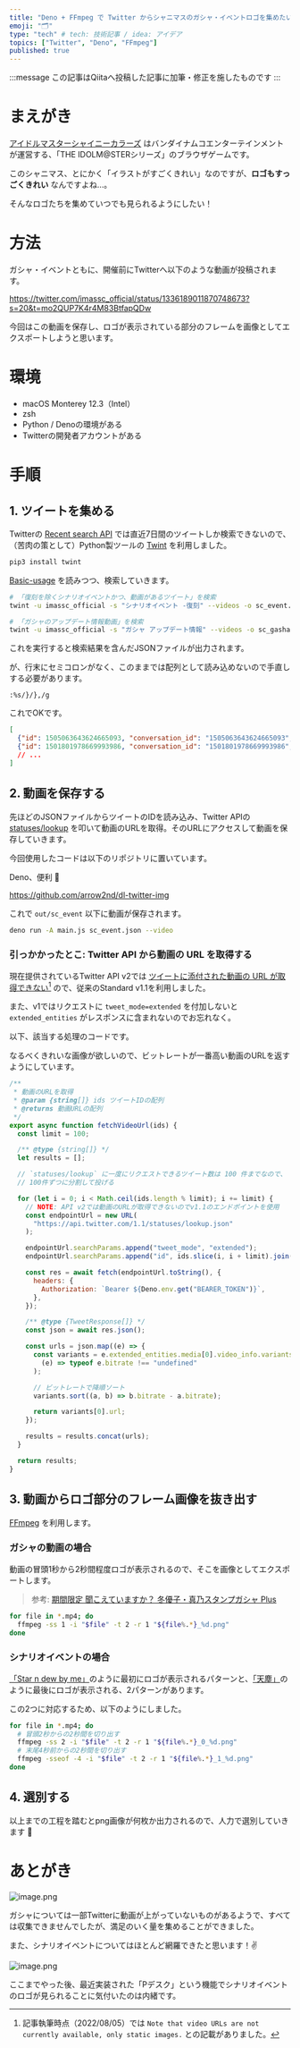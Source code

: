 ```yaml
---
title: "Deno + FFmpeg で Twitter からシャニマスのガシャ・イベントロゴを集めたい！"
emoji: "🗂"
type: "tech" # tech: 技術記事 / idea: アイデア
topics: ["Twitter", "Deno", "FFmpeg"]
published: true
---
```


:::message
この記事はQiitaへ投稿した記事に加筆・修正を施したものです
:::

# まえがき

[アイドルマスターシャイニーカラーズ](https://shinycolors.idolmaster.jp) はバンダイナムコエンターテインメントが運営する、「THE IDOLM@STERシリーズ」のブラウザゲームです。

このシャニマス、とにかく「イラストがすごくきれい」なのですが、**ロゴもすっごくきれい** なんですよね…。

そんなロゴたちを集めていつでも見られるようにしたい！

# 方法

ガシャ・イベントともに、開催前にTwitterへ以下のような動画が投稿されます。

https://twitter.com/imassc_official/status/1336189011870748673?s=20&t=mo2QUP7K4r4M83BtfapQDw

今回はこの動画を保存し、ロゴが表示されている部分のフレームを画像としてエクスポートしようと思います。

# 環境

- macOS Monterey 12.3（Intel）
- zsh
- Python / Denoの環境がある
- Twitterの開発者アカウントがある

# 手順

## 1. ツイートを集める

Twitterの [Recent search API](https://developer.twitter.com/en/docs/twitter-api/tweets/search/api-reference) では直近7日間のツイートしか検索できないので、（苦肉の策として）Python製ツールの [Twint](https://github.com/twintproject/twint) を利用しました。

```sh
pip3 install twint
```

[Basic-usage](https://github.com/twintproject/twint/wiki/Basic-usage) を読みつつ、検索していきます。

```sh
# 「復刻を除くシナリオイベントかつ、動画があるツイート」を検索
twint -u imassc_official -s "シナリオイベント -復刻" --videos -o sc_event.json --json --limit 1000

# 「ガシャのアップデート情報動画」を検索
twint -u imassc_official -s "ガシャ アップデート情報" --videos -o sc_gasha.json --json --limit 1000
```

これを実行すると検索結果を含んだJSONファイルが出力されます。

が、行末にセミコロンがなく、このままでは配列として読み込めないので手直しする必要があります。

```vim:vim
:%s/}/},/g
```

これでOKです。

```json:sc_gasha.json
[
  {"id": 1505063643624665093, "conversation_id": "1505063643624665093", "created_at": "2022-03-19 15:08:30 JST", "date": "2022-03-19", "time": "15:08:30", "timezone": "+0900", "user_id": 958615648799662080, "username": "imassc_official", "name": "アイドルマスター シャイニーカラーズ公式", "place": "", "tweet": "「期間限定 聞こえていますか？ 冬優子・真乃スタンプガシャPlus」のアップデート情報を動画でご紹介いたしますね～  #シャニマス #idolmaster  https://t.co/VvQuag1edY", "language": "ja", "mentions": [], "urls": [], "photos": [], "replies_count": 0, "retweets_count": 2280, "likes_count": 3776, "hashtags": ["シャニマス", "idolmaster"], "cashtags": [], "link": "https://twitter.com/imassc_official/status/1505063643624665093", "retweet": false, "quote_url": "https://twitter.com/imassc_official/status/1505063015292366848", "video": 1, "thumbnail": "https://pbs.twimg.com/ext_tw_video_thumb/1505063202748780546/pu/img/Z7_2g_k9kkNiMvKj.jpg", "near": "", "geo": "", "source": "", "user_rt_id": "", "user_rt": "", "retweet_id": "", "reply_to": [], "retweet_date": "", "translate": "", "trans_src": "", "trans_dest": ""},
  {"id": 1501801978669993986, "conversation_id": "1501801978669993986", "created_at": "2022-03-10 15:07:48 JST", "date": "2022-03-10", "time": "15:07:48", "timezone": "+0900", "user_id": 958615648799662080, "username": "imassc_official", "name": "アイドルマスター シャイニーカラーズ公式", "place": "", "tweet": "「SHEER 円香・愛依スタンプガシャ」のアップデート情報を動画でご紹介いたしますね～  #シャニマス #idolmaster  https://t.co/jS913EfKD2", "language": "ja", "mentions": [], "urls": [], "photos": [], "replies_count": 1, "retweets_count": 1951, "likes_count": 3322, "hashtags": ["シャニマス", "idolmaster"], "cashtags": [], "link": "https://twitter.com/imassc_official/status/1501801978669993986", "retweet": false, "quote_url": "https://twitter.com/imassc_official/status/1501801021454102530", "video": 1, "thumbnail": "https://pbs.twimg.com/ext_tw_video_thumb/1501801566273437698/pu/img/DoqJ66rj1-kgJLyA.jpg", "near": "", "geo": "", "source": "", "user_rt_id": "", "user_rt": "", "retweet_id": "", "reply_to": [], "retweet_date": "", "translate": "", "trans_src": "", "trans_dest": ""}
  // ...
]
```

## 2. 動画を保存する

先ほどのJSONファイルからツイートのIDを読み込み、Twitter APIの [statuses/lookup](https://developer.twitter.com/en/docs/twitter-api/v1/tweets/post-and-engage/api-reference/get-statuses-lookup) を叩いて動画のURLを取得。そのURLにアクセスして動画を保存していきます。

今回使用したコードは以下のリポジトリに置いています。

Deno、便利 🦕

https://github.com/arrow2nd/dl-twitter-img

これで `out/sc_event` 以下に動画が保存されます。

```sh
deno run -A main.js sc_event.json --video
```

### 引っかかったとこ: Twitter API から動画の URL を取得する

現在提供されているTwitter API v2では [ツイートに添付された動画の URL が取得できない](https://developer.twitter.com/en/docs/twitter-api/data-dictionary/object-model/media)[^1] ので、従来のStandard v1.1を利用しました。

また、v1ではリクエストに `tweet_mode=extended` を付加しないと `extended_entities` がレスポンスに含まれないのでお忘れなく。

以下、該当する処理のコードです。

なるべくきれいな画像が欲しいので、ビットレートが一番高い動画のURLを返すようにしています。

```js:twitter.js
/**
 * 動画のURLを取得
 * @param {string[]} ids ツイートIDの配列
 * @returns 動画URLの配列
 */
export async function fetchVideoUrl(ids) {
  const limit = 100;

  /** @type {string[]} */
  let results = [];

  // `statuses/lookup` に一度にリクエストできるツイート数は 100 件までなので、
  // 100件ずつに分割して投げる

  for (let i = 0; i < Math.ceil(ids.length % limit); i += limit) {
    // NOTE: API v2では動画のURLが取得できないのでv1.1のエンドポイントを使用
    const endpointUrl = new URL(
      "https://api.twitter.com/1.1/statuses/lookup.json"
    );

    endpointUrl.searchParams.append("tweet_mode", "extended");
    endpointUrl.searchParams.append("id", ids.slice(i, i + limit).join(","));

    const res = await fetch(endpointUrl.toString(), {
      headers: {
        Authorization: `Bearer ${Deno.env.get("BEARER_TOKEN")}`,
      },
    });

    /** @type {TweetResponse[]} */
    const json = await res.json();

    const urls = json.map((e) => {
      const variants = e.extended_entities.media[0].video_info.variants.filter(
        (e) => typeof e.bitrate !== "undefined"
      );

      // ビットレートで降順ソート
      variants.sort((a, b) => b.bitrate - a.bitrate);

      return variants[0].url;
    });

    results = results.concat(urls);
  }

  return results;
}
```

## 3. 動画からロゴ部分のフレーム画像を抜き出す

[FFmpeg](https://ffmpeg.org) を利用します。

### ガシャの動画の場合

動画の冒頭1秒から2秒間程度ロゴが表示されるので、そこを画像としてエクスポートします。

> 参考: [期間限定 聞こえていますか？ 冬優子・真乃スタンプガシャ Plus](https://twitter.com/imassc_official/status/1505063643624665093?s=20&t=U-gWeu_P5BN6BOClFyxFvw)

```sh
for file in *.mp4; do
  ffmpeg -ss 1 -i "$file" -t 2 -r 1 "${file%.*}_%d.png"
done
```

### シナリオイベントの場合

[「Star n dew by me」](https://twitter.com/imassc_official/status/1188742448941535232?s=20&t=U-gWeu_P5BN6BOClFyxFvw)のように最初にロゴが表示されるパターンと、[「天塵」](https://mobile.twitter.com/imassc_official/status/1276757401715314688)のように最後にロゴが表示される、2パターンがあります。

この2つに対応するため、以下のようにしました。

```sh
for file in *.mp4; do
  # 冒頭2秒からの2秒間を切り出す
  ffmpeg -ss 2 -i "$file" -t 2 -r 1 "${file%.*}_0_%d.png"
  # 末尾4秒前からの2秒間を切り出す
  ffmpeg -sseof -4 -i "$file" -t 2 -r 1 "${file%.*}_1_%d.png"
done
```

## 4. 選別する

以上までの工程を踏むとpng画像が何枚か出力されるので、人力で選別していきます 💪

# あとがき

![image.png](/images/433909fc4f70c4/results.png)

ガシャについては一部Twitterに動画が上がっていないものがあるようで、すべては収集できませんでしたが、満足のいく量を集めることができました。

また、シナリオイベントについてはほとんど網羅できたと思います！✌️

![image.png](/images/433909fc4f70c4/pdesk.png)

ここまでやった後、最近実装された「Pデスク」という機能でシナリオイベントのロゴが見られることに気付いたのは内緒です。

[^1]: 記事執筆時点（2022/08/05）では `Note that video URLs are not currently available, only static images.` との記載がありました。
